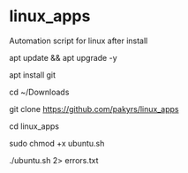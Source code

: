 # linux_apps
Automation script for linux after install

apt update && apt upgrade -y

apt install git

cd ~/Downloads

git clone https://github.com/pakyrs/linux_apps

cd linux_apps

sudo chmod +x ubuntu.sh

./ubuntu.sh 2> errors.txt
